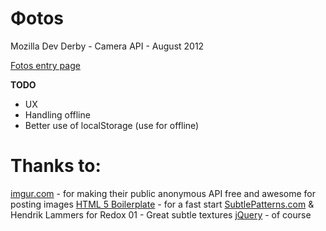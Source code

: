 Φotos
=====

Mozilla Dev Derby - Camera API - August 2012

[Fotos entry page](https://developer.mozilla.org/en-US/demos/detail/otos)

**TODO**
- UX
- Handling offline
- Better use of localStorage (use for offline)


Thanks to:
==

[imgur.com](http://imgur.com) - for making their public anonymous API free and awesome for posting images
[HTML 5 Boilerplate](http://html5boilerplate.com/) - for a fast start
[SubtlePatterns.com](http://subtlepatterns.com/redox-01/) & Hendrik Lammers for Redox 01 - Great subtle textures
[jQuery](http://www.jquery.com) - of course